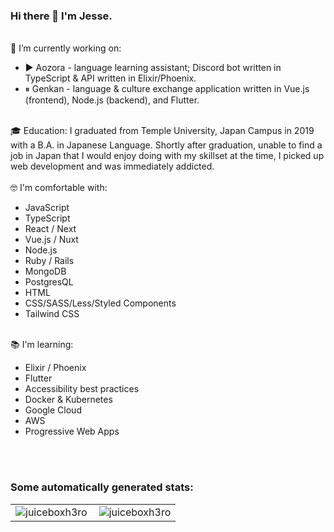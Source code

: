 ### Hi there 👋 I'm Jesse.
<br>
🔭 I’m currently working on:
<ul>
  <li>▶️ Aozora - language learning assistant; Discord bot written in TypeScript & API written in Elixir/Phoenix.</li>
  <li>⏸ Genkan - language & culture exchange application written in Vue.js (frontend), Node.js (backend), and Flutter.</li>
</ul>
<br>
🎓 Education: I graduated from Temple University, Japan Campus in 2019 with a B.A. in Japanese Language. Shortly after graduation, unable to find a job in Japan that I would enjoy doing with my skillset at the time, I picked up web development and was immediately addicted.
<br>
<br>
🤓 I'm comfortable with:
<ul>
  <li>JavaScript</li>
  <li>TypeScript</li>
  <li>React / Next</li>
  <li>Vue.js / Nuxt</li>
  <li>Node.js</li>
  <li>Ruby / Rails</li>
  <li>MongoDB</li>
  <li>PostgresQL</li>
  <li>HTML</li>
  <li>CSS/SASS/Less/Styled Components</li>
  <li>Tailwind CSS</li>
</ul>
<br>
📚 I'm learning:
<ul>
  <li>Elixir / Phoenix</li>
  <li>Flutter</li>
  <li>Accessibility best practices</li>
  <li>Docker & Kubernetes</li>
  <li>Google Cloud</li>
  <li>AWS</li>
  <li>Progressive Web Apps</li>
</ul>
<br><br>
<h3 align="left">Some automatically generated stats:</h3>
<table>
  <tr>
    <td>
      <img align="left" src="https://github-readme-stats.vercel.app/api/top-langs?username=juiceboxh3ro&show_icons=true&locale=en&layout=compact&text_color=ffffff&hide_border=true&bg_color=0E141B&title_color=4A67F7" alt="juiceboxh3ro" />
    </td>
    <td>
      <img align="center" src="https://github-readme-stats.vercel.app/api?username=juiceboxh3ro&show_icons=true&text_color=ffffff&hide_border=true&bg_color=0E141B&title_color=4A67F7&locale=en" alt="juiceboxh3ro" />
    </td>
  </tr>
</table>
